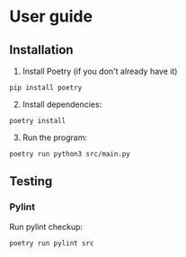 # User guide

## Installation

1. Install Poetry (if you don't already have it)

`pip install poetry`

2. Install dependencies:

`poetry install`

3. Run the program:

`poetry run python3 src/main.py`

## Testing

### Pylint

Run pylint checkup:

`poetry run pylint src`
